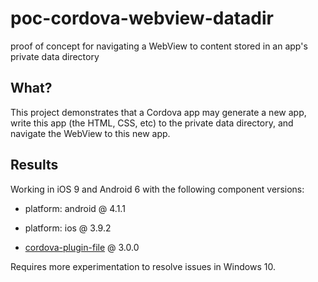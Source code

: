 # poc-cordova-webview-datadir

proof of concept for navigating a WebView to content stored in an app's private data directory


## What?

This project demonstrates that a Cordova app may generate a new app,
write this app (the HTML, CSS, etc) to the private data directory,
and navigate the WebView to this new app.


## Results

Working in iOS 9 and Android 6 with the following component versions:

- platform: android @ 4.1.1

- platform: ios @ 3.9.2

- [cordova-plugin-file](https://github.com/apache/cordova-plugin-file) @ 3.0.0

Requires more experimentation to resolve issues in Windows 10.
